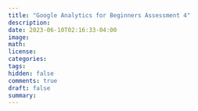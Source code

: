 ```yaml
---
title: "Google Analytics for Beginners Assessment 4"
description: 
date: 2023-06-10T02:16:33-04:00
image: 
math:
license: 
categories:
tags:
hidden: false
comments: true
draft: false
summary:
---
```


